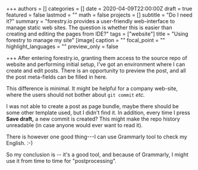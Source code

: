 +++
authors = []
categories = []
date = 2020-04-09T22:00:00Z
draft = true
featured = false
lastmod = ""
math = false
projects = []
subtitle = "Do I need it?"
summary = "forestry.io provides a user-friendly web-interface to manage static web sites. The question is whether this is easier than creating and editing the pages from IDE?"
tags = ["website"]
title = "Using forestry to manage my site"
[image]
caption = ""
focal_point = ""
highlight_languages = ""
preview_only = false

+++
After entering forestry.io, granting them access to the source repo of website and performing initial setup, I've got an environment where I can create and edit posts. There is an opportunity to preview the post, and all the post meta-fields can be filled in here.

This difference is minimal. It might be helpful for a company web-site, where the users should not bother about `git commit` _etc._

I was not able to create a post as page bundle, maybe there should be some other template used, but I didn't find it. In addition, every time I press **Save draft,** a new commit is created? This might make the repo history unreadable (in case anyone would ever want to read it).

There is however one good thing---I can use Grammarly tool to check my English. :-)

So my conclusion is -- it's a good tool, and because of Grammarly, I might use it from time to time for "postprocessing".
